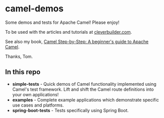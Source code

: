 # camel-demos

Some demos and tests for Apache Camel! Please enjoy!

To be used with the articles and tutorials at [cleverbuilder.com][1].

See also my book, [Camel Step-by-Step: A beginner's guide to Apache Camel][camelsbs].

Thanks, Tom.

## In this repo

- **simple-tests** - Quick demos of Camel functionality implemented using Camel's test framework. Lift and shift the Camel route definitions into your own applications!
- **examples** - Complete example applications which demonstrate specific use cases and platforms.
- **spring-boot-tests** - Tests specifically using Spring Boot.

[1]: https://cleverbuilder.com
[camelsbs]: https://cleverbuilder.com/camelstepbystep


